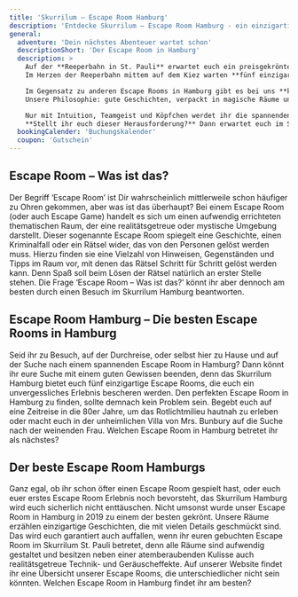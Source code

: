 ```yaml
---
title: 'Skurrilum – Escape Room Hamburg'
description: 'Entdecke Skurrilum – Escape Room Hamburg - ein einzigartiges Escape Game Erlebnis in Hamburg St. Pauli. Buche jetzt dein Abenteuer im Skurrilum!'
general:
  adventure: 'Dein nächstes Abenteuer wartet schon'
  descriptionShort: 'Der Escape Room in Hamburg'
  description: >
    Auf der **Reeperbahn in St. Pauli** erwartet euch ein preisgekrönter Escape Room in Hamburg, betrieben von den kreativen Köpfen des **Hamburger Schmidt Theaters**.  
    Im Herzen der Reeperbahn mittem auf dem Kiez warten **fünf einzigartige und spannende Escape Rooms** auf Detektive, Schnitzeljäger und Rätselknacker jeden Alters.  

    Im Gegensatz zu anderen Escape Rooms in Hamburg gibt es bei uns **keinen Countdown, keine Uhr – und somit auch keine Verlierer**.  
    Unsere Philosophie: gute Geschichten, verpackt in magische Räume und knifflige Rätsel. Und dabei steht der Spaß natürlich an erster Stelle.  

    Nur mit Intuition, Teamgeist und Köpfchen werdet ihr die spannenden Escape Rooms im Skurrilum Hamburg meistern.  
    **Stellt ihr euch dieser Herausforderung?** Dann erwartet euch im Skurrilum ein unvergessliches Abenteuer voller Spannung, Spaß und Rätsel.
  bookingCalender: 'Buchungskalender'
  coupon: 'Gutschein'
---
```


## Escape Room – Was ist das?

Der Begriff ‘Escape Room’ ist Dir wahrscheinlich mittlerweile schon häufiger zu Ohren gekommen, aber was ist das überhaupt? Bei einem Escape Room (oder auch Escape Game) handelt es sich um einen aufwendig errichteten thematischen Raum, der eine realitätsgetreue oder mystische Umgebung darstellt. Dieser sogenannte Escape Room spiegelt eine Geschichte, einen Kriminalfall oder ein Rätsel wider, das von den Personen gelöst werden muss. Hierzu finden sie eine Vielzahl von Hinweisen, Gegenständen und Tipps im Raum vor, mit denen das Rätsel Schritt für Schritt gelöst werden kann. Denn Spaß soll beim Lösen der Rätsel natürlich an erster Stelle stehen. Die Frage ‘Escape Room – Was ist das?’ könnt ihr aber dennoch am besten durch einen Besuch im Skurrilum Hamburg beantworten.

## Escape Room Hamburg – Die besten Escape Rooms in Hamburg

Seid ihr zu Besuch, auf der Durchreise, oder selbst hier zu Hause und auf der Suche nach einem spannenden Escape Room in Hamburg? Dann könnt ihr eure Suche mit einem guten Gewissen beenden, denn das Skurrilum Hamburg bietet euch fünf einzigartige Escape Rooms, die euch ein unvergessliches Erlebnis bescheren werden. Den perfekten Escape Room in Hamburg zu finden, sollte demnach kein Problem sein. Begebt euch auf eine Zeitreise in die 80er Jahre, um das Rotlichtmilieu hautnah zu erleben oder macht euch in der unheimlichen Villa von Mrs. Bunbury auf die Suche nach der weinenden Frau. Welchen Escape Room in Hamburg betretet ihr als nächstes?

## Der beste Escape Room Hamburgs

Ganz egal, ob ihr schon öfter einen Escape Room gespielt hast, oder euch euer erstes Escape Room Erlebnis noch bevorsteht, das Skurrilum Hamburg wird euch sicherlich nicht enttäuschen. Nicht umsonst wurde unser Escape Room in Hamburg in 2019 zu einem der besten gekrönt. Unsere Räume erzählen einzigartige Geschichten, die mit vielen Details geschmückt sind. Das wird euch garantiert auch auffallen, wenn ihr euren gebuchten Escape Room im Skurrilum St. Pauli betretet, denn alle Räume sind aufwendig gestaltet und besitzen neben einer atemberaubenden Kulisse auch realitätsgetreue Technik- und Geräuscheffekte. Auf unserer Website findet ihr eine Übersicht unserer Escape Rooms, die unterschiedlicher nicht sein könnten. Welchen Escape Room in Hamburg findet ihr am besten?
